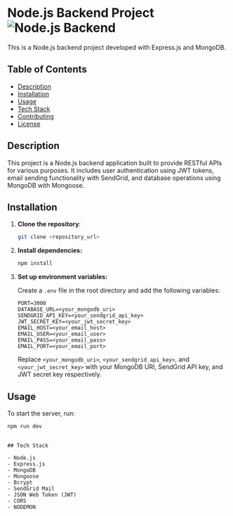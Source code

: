 # Node.js Backend Project  ![Node.js Backend](https://encrypted-tbn0.gstatic.com/images?q=tbn:ANd9GcR7VBy1c2yMm4_DMrU9NsTY-r6T1SzofLT-ig&s)

This is a Node.js backend project developed with Express.js and MongoDB.

## Table of Contents

- [Description](#description)
- [Installation](#installation)
- [Usage](#usage)
- [Tech Stack](#tech-stack)
- [Contributing](#contributing)
- [License](#license)

## Description

This project is a Node.js backend application built to provide RESTful APIs for various purposes. It includes user authentication using JWT tokens, email sending functionality with SendGrid, and database operations using MongoDB with Mongoose.

## Installation

1. **Clone the repository**:

    ```bash
    git clone <repository_url>
    ```

2. **Install dependencies:**

    ```bash
    npm install
    ```

3. **Set up environment variables:**

    Create a `.env` file in the root directory and add the following variables:

    ```
    PORT=3000
    DATABASE_URL=<your_mongodb_uri>
    SENDGRID_API_KEY=<your_sendgrid_api_key>
    JWT_SECRET_KEY=<your_jwt_secret_key>
    EMAIL_HOST=<your_email_host>
    EMAIL_USER=<your_email_user>
    EMAIL_PASS=<your_email_pass>
    EMAIL_PORT=<your_email_port>
    ```

    Replace `<your_mongodb_uri>`, `<your_sendgrid_api_key>`, and `<your_jwt_secret_key>` with your MongoDB URI, SendGrid API key, and JWT secret key respectively.

## Usage

To start the server, run:

```bash
npm run dev
   
   ```
    ## Tech Stack

    - Node.js
    - Express.js
    - MongoDB
    - Mongoose
    - Bcrypt
    - SendGrid Mail
    - JSON Web Token (JWT)
    - CORS
    - NODEMON
